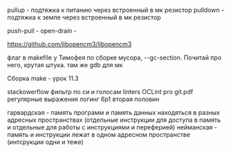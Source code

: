 pullup - подтяжка к питанию через встроенный в мк резистор
pulldown - подтяжка к земле через встроенный в мк резистор

push-pull - 
open-drain - 

https://github.com/libopencm3/libopencm3

флаг в makefile  у Тимофея по сборке мусора, --gc-section. Почитай про него, крутая штука. там же gdb для мк 

Сборка make - урок 11.3

stackowerflow фильтр по си и голосам
linters OCLint
pro git.pdf
регулярные выражения
логинг 6p1 вторая половин

гарвардская - память программ и память данных находяться в разных адресных пространствах (отдельные инструкции для доступа в память и отдельные для работы с инструкциями и переферией)
нейманская - память и инструкции лежат в одном адресном пространстве (интсрукции одни и теже)